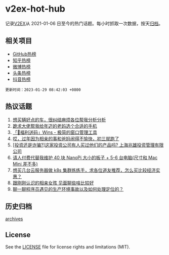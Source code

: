 # v2ex-hot-hub

 记录[V2EX](https://www.v2ex.com/)从 2021-01-06 日至今的热门话题。每小时抓取一次数据，按天[归档](archives)。
 
 ## 相关项目

- [GitHub热榜](https://github.com/lonnyzhang423/github-hot-hub)
- [知乎热榜](https://github.com/lonnyzhang423/zhihu-hot-hub)
- [微博热榜](https://github.com/lonnyzhang423/weibo-hot-hub)
- [头条热榜](https://github.com/lonnyzhang423/toutiao-hot-hub)
- [抖音热榜](https://github.com/lonnyzhang423/douyin-hot-hub)


 `更新时间：2023-01-29 08:42:03 +0800`

## 热议话题

1. [想买辆好点的车，很纠结麻烦各位帮我分析分析](https://www.v2ex.com/t/911001)
1. [跪求大佬帮我给年迈的老妈选个合适的手机](https://www.v2ex.com/t/911088)
1. [「🎉福利送码」Wins - 极简的窗口管理工具](https://www.v2ex.com/t/911060)
1. [哎，过年因为相亲的事和爸妈闹得不愉快，初三就跑了](https://www.v2ex.com/t/910993)
1. [[投资还是诈骗?]这家投资公司有人买过他们的产品吗? 上海兆雄投资管理有限公司](https://www.v2ex.com/t/910959)
1. [请人付费代替我维护 40 块 NanoPi 大小的板子 + 5-6 台电脑(尺寸和 Mac Mini 差不多)](https://www.v2ex.com/t/910966)
1. [想买几台云服务器做 k8s 集群练练手，求各位道友推荐，怎么买比较经济实惠？](https://www.v2ex.com/t/911017)
1. [跟刚刚认识的相亲女孩 见面聊些啥比较好](https://www.v2ex.com/t/911107)
1. [聊一聊程序员遇见的生产环境事故以及如何处理定位的？](https://www.v2ex.com/t/911105)

## 历史归档

[archives](archives)

## License

See the [LICENSE](LICENSE) file for license rights and limitations (MIT).
